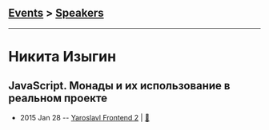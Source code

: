 ## [Events](../README.md) > [Speakers](../speakers.md)
---

# Никита Изыгин

## JavaScript. Монады и их использование в реальном проекте
- 2015 Jan 28 -- [Yaroslavl Frontend 2](https://youtu.be/ErgssKXVsUw)  | [:notebook:](https://www.slideshare.net/calacitizen/monads-43507724)  
